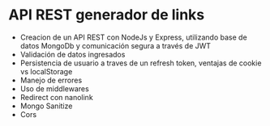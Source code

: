 # API REST generador de links
- Creacion de un API REST con NodeJs y Express, utilizando base de datos MongoDb y comunicación segura a través de JWT
- Validación de datos ingresados
- Persistencia de usuario a traves de un refresh token, ventajas de cookie vs localStorage
- Manejo de errores
- Uso de middlewares
- Redirect con nanolink
- Mongo Sanitize
- Cors
